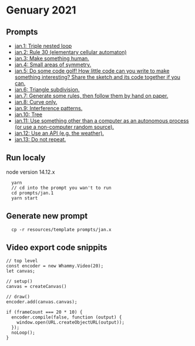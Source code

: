 # Genuary 2021

## Prompts
 - [jan.1: Triple nested loop](https://emericw.github.io/genuary2021/prompts/jan.1/dist/)
 - [jan.2: Rule 30 (elementary cellular automaton)](https://emericw.github.io/genuary2021/prompts/jan.2/dist/)
 - [jan.3: Make something human.](https://emericw.github.io/genuary2021/prompts/jan.3/dist/)
 - [jan.4: Small areas of symmetry.](https://emericw.github.io/genuary2021/prompts/jan.4/dist/)
 - [jan.5: Do some code golf! How little code can you write to make something interesting? Share the sketch and its code together if you can.](https://emericw.github.io/genuary2021/prompts/jan.5/dist/)
 - [jan.6: Triangle subdivision.](https://emericw.github.io/genuary2021/prompts/jan.6/dist/)
 - [jan.7: Generate some rules, then follow them by hand on paper.](https://emericw.github.io/genuary2021/prompts/jan.7/dist/)
 - [jan.8: Curve only.](https://emericw.github.io/genuary2021/prompts/jan.8/dist/)
 - [jan.9: Interference patterns.](https://emericw.github.io/genuary2021/prompts/jan.9/dist/)
 - [jan.10: Tree](https://emericw.github.io/genuary2021/prompts/jan.10/dist/)
 - [jan.11: Use something other than a computer as an autonomous process (or use a non-computer random source).](https://emericw.github.io/genuary2021/prompts/jan.11/dist/)
 - [jan.12: Use an API (e.g. the weather).](https://emericw.github.io/genuary2021/prompts/jan.12/dist/)
 - [jan.13: Do not repeat.](https://emericw.github.io/genuary2021/prompts/jan.13/dist/)




## Run localy
node version 14.12.x
```
  yarn
  // cd into the prompt you wan't to run
  cd prompts/jan.1
  yarn start
```

## Generate new prompt
```
  cp -r resources/template prompts/jan.x
```

## Video export code snippits
```
// top level
const encoder = new Whammy.Video(20);
let canvas;

// setup()
canvas = createCanvas()

// draw()
encoder.add(canvas.canvas);

if (frameCount === 20 * 10) {
  encoder.compile(false, function (output) {
    window.open(URL.createObjectURL(output));
  });
  noLoop();
}

```
